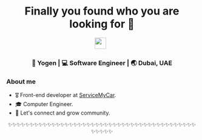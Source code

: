 <div align="center">
  <h1> Finally you found who you are looking for 👋</h1>
</div>
 
<p align='center'> 
<a href="https://www.linkedin.com/in/yogendrapokhrel/"><img height="30" src="https://raw.githubusercontent.com/trinwin/trinwin/master/icons/linkedin.png?raw=true"></a>&nbsp;&nbsp;
<!-- <a href="https://twitter.com/yubarajcoder"><img height="30" src="https://raw.githubusercontent.com/trinwin/trinwin/master/icons/twitter.png?raw=true"></a>&nbsp;&nbsp;
<a href="https://yubarajblog.medium.com/"><img height="30" src="https://raw.githubusercontent.com/trinwin/trinwin/master/icons/medium.png?raw=true"></a>&nbsp;&nbsp;
 -->
</p>
<div align="center">
<h3> 🐝 Yogen | 💻 Software Engineer | 🌏 Dubai, UAE </h3> 
</div>

### About me 

- 🎖  Front-end developer at [ServiceMyCar](https://servicemycar.com).
- 🎓 Computer Engineer.
- 💭 Let's connect and grow community.


<div align="center">

✨✨✨✨✨✨✨✨✨✨✨✨✨✨✨✨✨✨✨✨✨✨✨✨✨✨✨✨✨✨✨✨✨✨✨✨✨✨✨✨✨✨✨✨✨✨✨✨

</div>
<!--
**trinwin/trinwin** is a ✨ _special_ ✨ repository because its `README.md` (this file) appears on your GitHub profile.

-->
